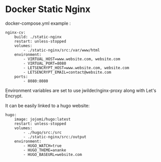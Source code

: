 # Docker Static Nginx

docker-compose.yml example :
```
nginx-cv:
    build: ./static-nginx
    restart: unless-stopped
    volumes:
        - ./static-nginx/src:/var/www/html
    environment:
        - VIRTUAL_HOST=www.website.com, website.com
        - VIRTUAL_PORT=8080
        - LETSENCRYPT_HOST=www.website.com, website.com
        - LETSENCRYPT_EMAIL=contact@website.com
    ports:
        - 8080:8080
```

Environment variables are set to use jwilder/nginx-proxy along with Let's Encrypt.

It can be easily linked to a hugo website:

```
hugo:
    image: jojomi/hugo:latest
    restart: unless-stopped
    volumes:
        - ./hugo/src:/src
        - ./static-nginx/src:/output
    environment:
        - HUGO_WATCH=true
        - HUGO_THEME=ananke
        - HUGO_BASEURL=website.com
```
